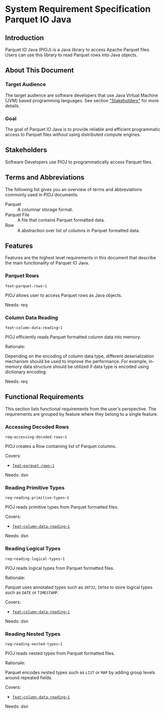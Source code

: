 # System Requirement Specification Parquet IO Java

## Introduction

Parquet IO Java (PIOJ) is a Java library to access Apache Parquet files. Users
can use this library to read Parquet rows into Java objects.

## About This Document

### Target Audience

The target audience are software developers that use Java Virtual Machine (JVM)
based programming languages. See section ["Stakeholders"](#stakeholders) for
more details.

### Goal

The goal of Parquet IO Java is to provide reliable and efficient programmatic
access to Parquet files without using distributed compute engines.

## Stakeholders

Software Developers use PIOJ to programmatically access Parquet files.

## Terms and Abbreviations

The following list gives you an overview of terms and abbreviations commonly
used in PIOJ documents.

<dl>
<dt>Parquet</dt><dd>A columnar storage format.</dd>
<dt>Parquet File</dt><dd>A file that contains Parquet formatted data.</dd>
<dt>Row</dt><dd>A abstraction over list of columns in Parquet formatted data.</dd>
</dl>

## Features

Features are the highest level requirements in this document that describe the
main functionality of Parquet IO Java.

### Parquet Rows 
`feat~parquet-rows~1`

PIOJ allows user to access Parquet rows as Java objects.

Needs: req

### Column Data Reading
`feat~column-data-reading~1`

PIOJ efficiently reads Parquet formatted column data into memory.

Rationale:

Depending on the encoding of column data type, different deserialization
mechanism should be used to improve the performance. For example, in-memory data
structure should be utilized if data type is encoded using dictionary encoding.

Needs: req

## Functional Requirements

This section lists functional requirements from the user's perspective. The
requirements are grouped by feature where they belong to a single feature.

### Accessing Decoded Rows
`req~accessing-decoded-rows~1`

PIOJ creates a Row containing list of Parquet columns.

Covers:

- [`feat~parquet-rows~1`](#parquet-rows)

Needs: dsn

### Reading Primitive Types
`req~reading-primitive-types~1`

PIOJ reads primitive types from Parquet formatted files.

Covers:

- [`feat~column-data-reading~1`](#column-data-reading)

Needs: dsn

### Reading Logical Types
`req~reading-logical-types~1`

PIOJ reads logical types from Parquet formatted files.

Rationale:

Parquet uses annotated types such as `INT32`, `INT64` to store logical types
such as `DATE` or `TIMESTAMP`.

Covers:

- [`feat~column-data-reading~1`](#column-data-reading)

Needs: dsn

### Reading Nested Types
`req~reading-nested-types~1`

PIOJ reads nested types from Parquet formatted files.

Rationale:

Parquet encodes nested types such as `LIST` or `MAP` by adding group levels
around repeated fields.

Covers:

- [`feat~column-data-reading~1`](#column-data-reading)

Needs: dsn
